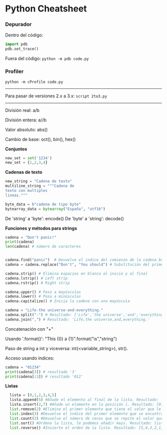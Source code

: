 # Python Cheatsheet

### Depurador

Dentro del código:
```python
import pdb
pdb.set_trace()
```
Fuera del código:
`python -m pdb code.py`

### Profiler

`python -m cProfile code.py`

***

Para pasar de versiones 2.x a 3.x: `script 2to3.py`

***

División real: a/b

División entera: a//b

Valor absoluto: abs(<numero>)

Cambio de base: oct(), bin(), hex()

**Conjuntos**

```python
new_set = set('1234')
new_set = {1,2,3,4}
```

**Cadenas de texto**

```python
new_string = "Cadena de texto"
multiline_string = """Cadena de
texto con multiples
lineas."""

byte_data = b"cadena de tipo byte"
bytearray_data = bytearray("España", "utf16")
```

De 'string' a 'byte': encode()
De 'byte' a 'string': decode()

**Funciones y métodos para strings**

```python
cadena = "Don't panic!"
print(cadena)
len(cadena) # número de caracteres


cadena.find("panic")  # Devuelve el indice del comienzo de la cadena buscada, -1 en caso de no existir.
cadena = cadena.replace("Don't", "You should") # Substitución del primer argumento por el segundo.

cadena.strip() # Elimina espacios en blanco al inicio y al final
cadena.lstrip() # Left strip
cadena.rstrip() # Right strip

cadena.upper() # Paso a mayúsculas
cadena.lower() # Paso a minúsculas
cadena.capitalize() # Inicia la cadena con una mayúscula

cadena = "Life-the universe-and-everything."
cadena.split("-") # Resultado: ['Life','the universe','and','everything.']
cadena.join(",") # Resultado: 'Life,the universe,and,everything.'
```

Concatenación con "+"

Usando '.format()': "This {0} a {1}".format("is","string")

Paso de string a int y viceversa: int(<variable_string>), str(<variable-int>).

Acceso usando índices:
```python
cadena = "01234"
print(cadena[3]) # resultado '3'
print(cadena[:3]) # resultado '012'
```

**Listas**

```python
  lista = [0,1,2,3,4,5]
  lista.append(5) #Añade el elemento al final de la lista. Resultado:  [0,1,2,3,4,5,6]
  lista.insert(2,7) #Añade un elemento en la posición i. Resultado: [0,1,7,2,3,4,5]
  list.remove(2) #Elimina el primer elemento que tiene el valor que le damos. Resultado: [0,1,3,4,5]
  list.index(3) #Devuelve el índice del primer elemento que se encuntra con el valor dado. Resultado: 3
  list.count(3) #Devuelve el número de veces que se repite el valor que se le da. Resultado: 1
  list.sort() #Ordena la lista, le podemos añadir keys. Resultado: lista, que se encuentra ordenada.
  list.reverse() #Invierte el orden de la lista. Resultado: [5,4,3,2,1,0]
```
